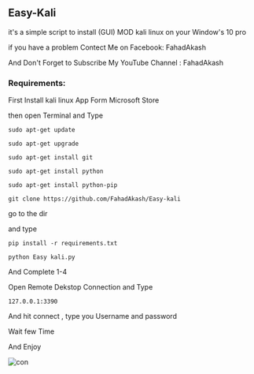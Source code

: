 ## Easy-Kali

it's a simple script to install (GUI) MOD kali linux on your Window's 10 pro

if you have a problem Contect Me on Facebook: FahadAkash

And Don't Forget to Subscribe My YouTube Channel : FahadAkash

### Requirements:

First Install kali linux App Form Microsoft Store

then open Terminal and Type

``sudo apt-get update``

``sudo apt-get upgrade`` 

``sudo apt-get install git``

``sudo apt-get install python``

``sudo apt-get install python-pip``

``git clone https://github.com/FahadAkash/Easy-kali ``

go to the dir

and type 

``pip install -r requirements.txt``

``python Easy kali.py ``

And Complete 1-4

Open Remote Dekstop Connection and Type

`` 127.0.0.1:3390 `` 

And hit connect  , type you Username and password 

Wait few Time


And Enjoy 

![con](https://en.bloggif.com/tmp/e6b918b3f22e8fc726a5ff41445f73b0/text.gif?1526902948)




